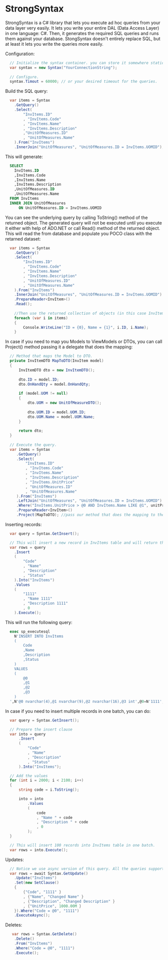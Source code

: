 # StrongSyntax

StrongSyntax is a C# library that lets you execute ad hoc queries from your data layer very easily. It lets you write your entire DAL (Data Access Layer) in one language: C#. Then, it generates the required SQL queries and runs them against your database. StongSyntax doesn't entirely replace SQL, but at least it lets you write the queries more easily.

Configuration:

```C#
  // Initialize the syntax container. you can store it somewhere statically for convinience.
  var syntax = new Syntax("YourConnectionString");
  
  // Configure.
  syntax.Timout = 60000; // or your desired timeout for the queries.
```

Build the SQL query:

```C#
  var items = Syntax
    .GetQuery()
    .Select(
        "InvItems.ID"
        , "InvItems.Code"
        , "InvItems.Name"
        , "InvItems.Description"
        ,"UnitOfMeasures.ID"
        , "UnitOfMeasures.Name"
    ).From("InvItems")
    .InnerJoin("UnitOfMeasures", "UnitOfMeasures.ID = InvItems.UOMID");
```

This will generate:

```SQL
  SELECT
  	InvItems.ID
  	,InvItems.Code
  	,InvItems.Name
  	,InvItems.Description
  	,UnitOfMeasures.ID
  	,UnitOfMeasures.Name
  FROM InvItems
  INNER JOIN UnitOfMeasures
      ON UnitOfMeasures.ID = InvItems.UOMID
```

You can see the underlying query by calling ToString() method of the returned object. The generated query will not be executed until you execute it either with help of ADO.NET or call Read() method of the returned object. This will read the from database and populate you POCO class with the retarned dataset:

```C#
  var items = Syntax
    .GetQuery()
    .Select(
        "InvItems.ID"
        , "InvItems.Code"
        , "InvItems.Name"
        , "InvItems.Description"
        , "UnitOfMeasures.ID"
        , "UnitOfMeasures.Name"
    ).From("InvItems")
    .InnerJoin("UnitOfMeasures", "UnitOfMeasures.ID = InvItems.UOMID")
    .PrepareReader<InvItem>()
    .Read();
    
    //Then use the returned collection of objects (in this case InvItem type objects).
    foreach (var i in items)
    {
        Console.WriteLine("ID = {0}, Name = {1}", i.ID, i.Name);
    }
```

In case if you need to map you Models to ViewModels or DTOs, you can call Project() method passing it a delegate that does the mapping:

```C#
  // Method that maps the Model to DTO.
  private InvItemDTO MapToDTO(InvItem model)
  {
      InvItemDTO dto = new InvItemDTO();
  
      dto.ID = model.ID;
      dto.OnHandQty = model.OnHandQty;
  
      if (model.UOM != null)
      {
          dto.UOM = new UnitOfMeasureDTO();
  
          dto.UOM.ID = model.UOM.ID;
          dto.UOM.Name = model.UOM.Name;
      }
  
      return dto;
  }
  
  // Execute the query.
  var items = Syntax
     .GetQuery()
     .Select(
         "InvItems.ID"
         , "InvItems.Code"
         , "InvItems.Name"
         , "InvItems.Description"
         , "InvItems.UnitPrice"
         , "UnitOfMeasures.ID"
         , "UnitOfMeasures.Name"
     ).From("InvItems")
     .LeftJoin("UnitOfMeasures", "UnitOfMeasures.ID = InvItems.UOMID")
     .Where("InvItems.UnitPrice > @0 AND InvItems.Name LIKE @1", unitPrice, "%17")
     .PrepareReader<InvItem>()
     .Project(MapToDTO); //pass our method that does the mapping to the reader.
```

Inserting records: 

```C#
  var query = Syntax.GetInsert();

  // This will insert a new record in InvItems table and will return the number of rows affected by the query.
  var rows = query
    .Insert
    (
        "Code"
        , "Name"
        , "Description"
        , "Status"
    ).Into("InvItems")
    .Values
    (
        "1111"
        , "Name 1111"
        , "Description 1111"
        , 0
    ).Execute();
```

This will run the following query:

```SQL
  exec sp_executesql 
  	N'INSERT INTO InvItems
  	(
  		Code
  		,Name
  		,Description
  		,Status
  	)
  	VALUES
  	(
  		@0
  		,@1
  		,@2
  		,@3
  	)
  ',N'@0 nvarchar(4),@1 nvarchar(9),@2 nvarchar(16),@3 int',@0=N'1111',@1=N'Name 1111',@2=N'Description 1111',@3=0
```

In case if you need to insert multiple records in one batch, you can do:

```C#
  var query = Syntax.GetInsert();

  // Prepare the insert clause
  var into = query
      .Insert
      (
          "Code"
          , "Name"
          , "Description"
          , "Status"
      ).Into("InvItems");

  // Add the values
  for (int i = 2000; i < 2100; i++)
  {
      string code = i.ToString();

      into = into
          .Values
          (
              code
              , "Name " + code
              , "Description " + code
              , 0
          );
  }

  // This will insert 100 records into InvItems table in one batch.
  var rows = into.Execute();
```

Updates:

```C#
  // Notice we use async version of this query. All the queries support async methods.
  var rows = await Syntax.GetUpdate()
    .Update("InvItems")
    .Set(new SetClause()
    {
        {"Code", "1111" }
        , {"Name", "Changed Name" }
        , {"Description", "Changed Description" }
        , {"UnitPrice", 1000.00M }
    }).Where("Code = @0", "1111")
    .ExecuteAsync();
```

Deletes:

```C#
   var rows = Syntax.GetDelete()
    .Delete()
    .From("InvItems")
    .Where("Code = @0", "1111")
    .Execute();
```
